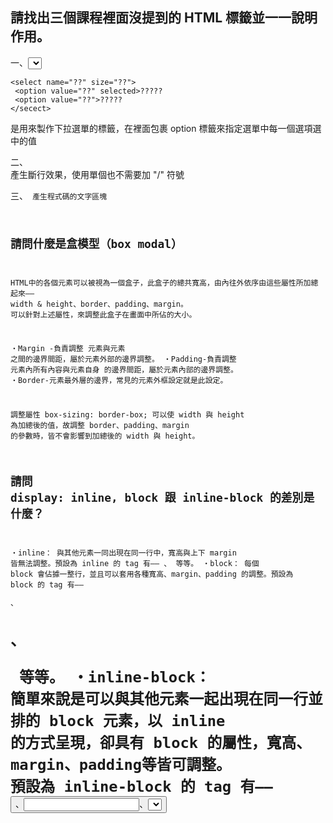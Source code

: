 ## 請找出三個課程裡面沒提到的 HTML 標籤並一一說明作用。
一、<select>
``` 
<select name="??" size="??">
 <option value="??" selected>?????
 <option value="??">?????
</secect> 
```
是用來製作下拉選單的標籤，在裡面包裹 option 標籤來指定選單中每一個選項選中的值

二、<br>
產生斷行效果，使用單個也不需要加 "/" 符號 

三、<code>
產生程式碼的文字區塊

## 請問什麼是盒模型（box modal）
HTML中的各個元素可以被視為一個盒子，此盒子的總共寬高，由內往外依序由這些屬性所加總起來—— width & height、border、padding、margin。
可以針對上述屬性，來調整此盒子在畫面中所佔的大小。

・Margin -負責調整 元素與元素 之間的邊界間距，屬於元素外部的邊界調整。
・Padding-負責調整 元素內所有內容與元素自身 的邊界間距，屬於元素內部的邊界調整。
・Border-元素最外層的邊界，常見的元素外框設定就是此設定。

調整屬性 box-sizing: border-box;
可以使 width 與 height 為加總後的值，故調整 border、padding、margin 的參數時，皆不會影響到加總後的 width 與 height。




## 請問 display: inline, block 跟 inline-block 的差別是什麼？
・inline：
與其他元素一同出現在同一行中，寬高與上下 margin 皆無法調整。預設為 inline 的 tag 有—— <span>、<a> 等等。
・block：
每個 block 會佔據一整行，並且可以套用各種寬高、margin、padding 的調整。預設為 block 的 tag 有—— <div>、<h1>、<p> 等等。
・inline-block：
簡單來說是可以與其他元素一起出現在同一行並排的 block 元素，以 inline 的方式呈現，卻具有 block 的屬性，寬高、margin、padding等皆可調整。
預設為 inline-block 的 tag 有—— <button>、<input>、<select> 等等。



## 請問 position: static, relative, absolute 跟 fixed 的差別是什麼？
・static：是預設的定位，無法調整 top、left、bottom 與 right 等參數。
・relative：預設位置與 static 相同，然而可以調整 top、left、bottom 與 right 等參數，是以其預設位置為參考點做相對的調整，並且因調整後元素實際位置仍為原預設位置，故調整後不會推擠別的物件。
・absolute：以其上層之非 static 的物件作為定位基準，以其座位相對位置移動的參考點，若上層無非 static 的物件，則會以 body 做為定為基準。使用 absolute 的物件會脫離排版流，不與其他物件一起排序。
・fixed：以瀏覽器視窗 (viewport) 作為定位，固定在瀏覽器的固定位置上，不因捲軸捲動而位移。常為 navbar、廣告視窗所使用。